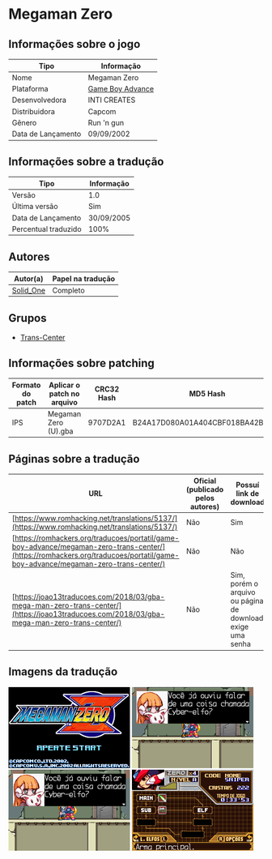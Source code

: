 # Megaman Zero

## Informações sobre o jogo

| Tipo | Informação |
| ----------- | ----------- |
| Nome | Megaman Zero |
| Plataforma | [Game Boy Advance](../) |
| Desenvolvedora | INTI CREATES |
| Distribuidora | Capcom |
| Gênero | Run 'n gun |
| Data de Lançamento | 09/09/2002 |

## Informações sobre a tradução

| Tipo | Informação |
| ----------- | ----------- |
| Versão | 1\.0 |
| Última versão | Sim |
| Data de Lançamento | 30/09/2005 |
| Percentual traduzido | 100% |

## Autores

| Autor(a) | Papel na tradução |
| ----------- | ----------- |
| [Solid\_One](../../../autores/solid_one/) | Completo |

## Grupos

* [Trans\-Center](../../../grupos/trans-center/)

## Informações sobre patching

| Formato do patch | Aplicar o patch no arquivo | CRC32 Hash | MD5 Hash |
| ----------- | ----------- | ----------- | ----------- |
| IPS | Megaman Zero \(U\)\.gba | 9707D2A1 | B24A17D080A01A404CBF018BA42B9803 |

## Páginas sobre a tradução

| URL | Oficial (publicado pelos autores) | Possuí link de download |
| ----------- | ----------- | ----------- |
| [https://www.romhacking.net/translations/5137/](https://www.romhacking.net/translations/5137/) | Não | Sim |
| [https://romhackers.org/traducoes/portatil/game-boy-advance/megaman-zero-trans-center/](https://romhackers.org/traducoes/portatil/game-boy-advance/megaman-zero-trans-center/) | Não | Não |
| [https://joao13traducoes.com/2018/03/gba-mega-man-zero-trans-center/](https://joao13traducoes.com/2018/03/gba-mega-man-zero-trans-center/) | Não | Sim, porém o arquivo ou página de download exige uma senha |

## Imagens da tradução

![Imagem de exemplo da tradução 1](1.png)
![Imagem de exemplo da tradução 2](2.png)
![Imagem de exemplo da tradução 3](3.png)
![Imagem de exemplo da tradução 4](4.png)